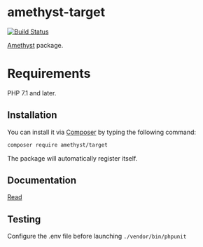 # amethyst-target

[![Build Status](https://travis-ci.org/amethyst-php/target.svg?branch=master)](https://travis-ci.org/amethyst-php/target)

[Amethyst](https://github.com/amethyst-php/amethyst) package.

# Requirements

PHP 7.1 and later.

## Installation

You can install it via [Composer](https://getcomposer.org/) by typing the following command:

```bash
composer require amethyst/target
```

The package will automatically register itself.

## Documentation

[Read](docs/index.md)

## Testing

Configure the .env file before launching `./vendor/bin/phpunit`
